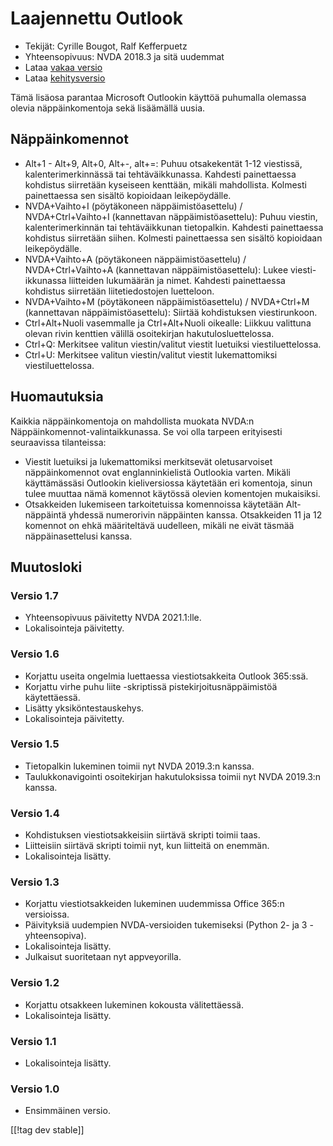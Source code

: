 # Laajennettu Outlook #

* Tekijät: Cyrille Bougot, Ralf Kefferpuetz
* Yhteensopivuus: NVDA 2018.3 ja sitä uudemmat
* Lataa [vakaa versio][1]
* Lataa [kehitysversio][2]

Tämä lisäosa parantaa Microsoft Outlookin käyttöä puhumalla olemassa olevia
näppäinkomentoja sekä lisäämällä uusia.

## Näppäinkomennot

* Alt+1 - Alt+9, Alt+0, Alt+-, alt+=: Puhuu otsakekentät 1-12 viestissä,
  kalenterimerkinnässä tai tehtäväikkunassa. Kahdesti painettaessa kohdistus
  siirretään kyseiseen kenttään, mikäli mahdollista. Kolmesti painettaessa
  sen sisältö kopioidaan leikepöydälle.
* NVDA+Vaihto+I (pöytäkoneen näppäimistöasettelu) / NVDA+Ctrl+Vaihto+I
  (kannettavan näppäimistöasettelu): Puhuu viestin, kalenterimerkinnän tai
  tehtäväikkunan tietopalkin. Kahdesti painettaessa kohdistus siirretään
  siihen. Kolmesti painettaessa sen sisältö kopioidaan leikepöydälle.
* NVDA+Vaihto+A (pöytäkoneen näppäimistöasettelu) / NVDA+Ctrl+Vaihto+A
  (kannettavan näppäimistöasettelu): Lukee viesti-ikkunassa liitteiden
  lukumäärän ja nimet. Kahdesti painettaessa kohdistus siirretään
  liitetiedostojen luetteloon.
* NVDA+Vaihto+M (pöytäkoneen näppäimistöasettelu) / NVDA+Ctrl+M (kannettavan
  näppäimistöasettelu): Siirtää kohdistuksen viestirunkoon.
* Ctrl+Alt+Nuoli vasemmalle ja Ctrl+Alt+Nuoli oikealle: Liikkuu valittuna
  olevan rivin kenttien välillä osoitekirjan hakutulosluettelossa.
* Ctrl+Q: Merkitsee valitun viestin/valitut viestit luetuiksi
  viestiluettelossa.
* Ctrl+U: Merkitsee valitun viestin/valitut viestit lukemattomiksi
  viestiluettelossa.

## Huomautuksia

Kaikkia näppäinkomentoja on mahdollista muokata NVDA:n
Näppäinkomennot-valintaikkunassa. Se voi olla tarpeen erityisesti
seuraavissa tilanteissa:

* Viestit luetuiksi ja lukemattomiksi merkitsevät oletusarvoiset
  näppäinkomennot ovat englanninkielistä Outlookia varten. Mikäli
  käyttämässäsi Outlookin kieliversiossa käytetään eri komentoja, sinun
  tulee muuttaa nämä komennot käytössä olevien komentojen mukaisiksi.
* Otsakkeiden lukemiseen tarkoitetuissa komennoissa käytetään Alt-näppäintä
  yhdessä numerorivin näppäinten kanssa. Otsakkeiden 11 ja 12 komennot on
  ehkä määriteltävä uudelleen, mikäli ne eivät täsmää näppäinasettelusi
  kanssa.

## Muutosloki

### Versio 1.7

* Yhteensopivuus päivitetty NVDA 2021.1:lle.
* Lokalisointeja päivitetty.

### Versio 1.6

* Korjattu useita ongelmia luettaessa viestiotsakkeita Outlook 365:ssä.
* Korjattu virhe  puhu liite -skriptissä pistekirjoitusnäppäimistöä
  käytettäessä.
* Lisätty yksiköntestauskehys.
* Lokalisointeja päivitetty.

### Versio 1.5

* Tietopalkin lukeminen toimii nyt NVDA 2019.3:n kanssa.
* Taulukkonavigointi osoitekirjan hakutuloksissa toimii nyt NVDA 2019.3:n
  kanssa.

### Versio 1.4

* Kohdistuksen viestiotsakkeisiin siirtävä skripti toimii taas.
* Liitteisiin siirtävä skripti toimii nyt, kun liitteitä on enemmän.
* Lokalisointeja lisätty.

### Versio 1.3

* Korjattu viestiotsakkeiden lukeminen uudemmissa Office 365:n versioissa.
* Päivityksiä uudempien NVDA-versioiden tukemiseksi (Python 2- ja 3
  -yhteensopiva).
* Lokalisointeja lisätty.
* Julkaisut suoritetaan nyt appveyorilla.

### Versio 1.2

* Korjattu otsakkeen lukeminen kokousta välitettäessä.
* Lokalisointeja lisätty.

### Versio 1.1

* Lokalisointeja lisätty.

### Versio 1.0

* Ensimmäinen versio.

[[!tag dev stable]]

[1]: https://addons.nvda-project.org/files/get.php?file=outlookextended

[2]: https://addons.nvda-project.org/files/get.php?file=outlookextended-dev
